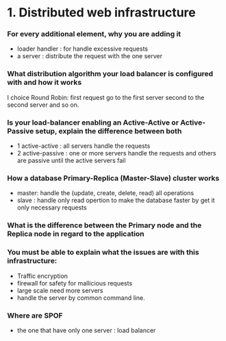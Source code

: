 # 1. Distributed web infrastructure 

### For every additional element, why you are adding it
- loader handler : for handle excessive requests
- a server : distribute the request with the one server
### What distribution algorithm your load balancer is configured with and how it works
I choice Round Robin: first request go to the first server second to the second server and so on.
### Is your load-balancer enabling an Active-Active or Active-Passive setup, explain the difference between both
- 1 active-active  : all servers handle the requests
- 2 active-passive : one or more servers handle the requests and others are passive until the active servers fail
### How a database Primary-Replica (Master-Slave) cluster works
- master: handle the (update, create, delete, read) all operations
- slave : handle only read opertion to make the database faster by get it only necessary requests
### What is the difference between the Primary node and the Replica node in regard to the application

### You must be able to explain what the issues are with this infrastructure:
- Traffic encryption
- firewall for safety for mallicious requests
- large scale need more servers 
- handle the server by common command line.
### Where are SPOF
- the one that have only one server : load balancer
